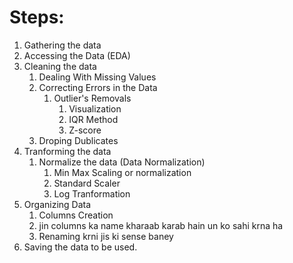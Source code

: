 # Steps:
1. Gathering the data
2. Accessing the Data (EDA)
3. Cleaning the data
   1. Dealing With Missing Values
   2. Correcting Errors in the Data
      1. Outlier's Removals
         1. Visualization
         2. IQR Method
         3. Z-score
   3. Droping Dublicates
4. Tranforming the data
    1. Normalize the data (Data Normalization)
       1. Min Max Scaling or normalization
       2. Standard Scaler 
       3. Log Tranformation
5. Organizing Data
   1. Columns Creation
   2. jin columns ka name kharaab karab hain un ko sahi krna ha
   3. Renaming krni jis ki sense baney
6. Saving the data to be used.
